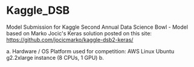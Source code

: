 # Kaggle_DSB
Model Submission for Kaggle Second Annual Data Science Bowl - Model based on Marko Jocic's Keras solution posted on this site: https://github.com/jocicmarko/kaggle-dsb2-keras/

a. Hardware / OS Platform used for competition: AWS Linux Ubuntu g2.2xlarge instance (8 CPUs, 1 GPU)
b. 
